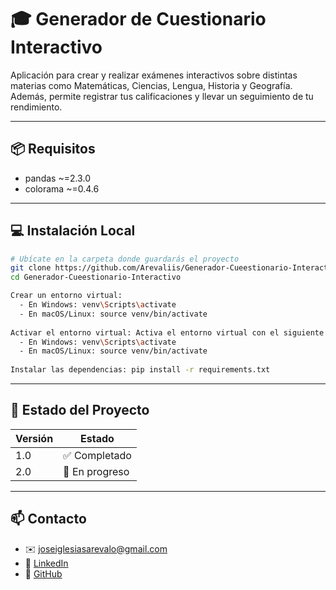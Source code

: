 # 🎓 Generador de Cuestionario Interactivo
Aplicación para crear y realizar exámenes interactivos sobre distintas materias como Matemáticas, Ciencias, Lengua, Historia y Geografía.
Además, permite registrar tus calificaciones y llevar un seguimiento de tu rendimiento.

---
## 📦 Requisitos

- pandas ~=2.3.0 
- colorama ~=0.4.6
---

## 💻 Instalación Local

```bash
# Ubícate en la carpeta donde guardarás el proyecto
git clone https://github.com/Arevaliis/Generador-Cueestionario-Interactivo.git
cd Generador-Cueestionario-Interactivo

Crear un entorno virtual: 
  - En Windows: venv\Scripts\activate
  - En macOS/Linux: source venv/bin/activate
  
Activar el entorno virtual: Activa el entorno virtual con el siguiente comando:
  - En Windows: venv\Scripts\activate
  - En macOS/Linux: source venv/bin/activate
  
Instalar las dependencias: pip install -r requirements.txt

```
---

## 📌 Estado del Proyecto

| **Versión** | **Estado** |
|------------| ---------- |
| 1.0        | ✅ Completado |
| 2.0        | 🚧 En progreso |

---

## 📫 Contacto

- ✉️ [joseiglesiasarevalo@gmail.com](mailto:joseiglesiasarevalo@gmail.com)  
- 💼 [LinkedIn](https://www.linkedin.com/in/jose-iglesias-ar%C3%A9valo-812860206/)  
- 🐙 [GitHub](https://github.com/Arevaliis)